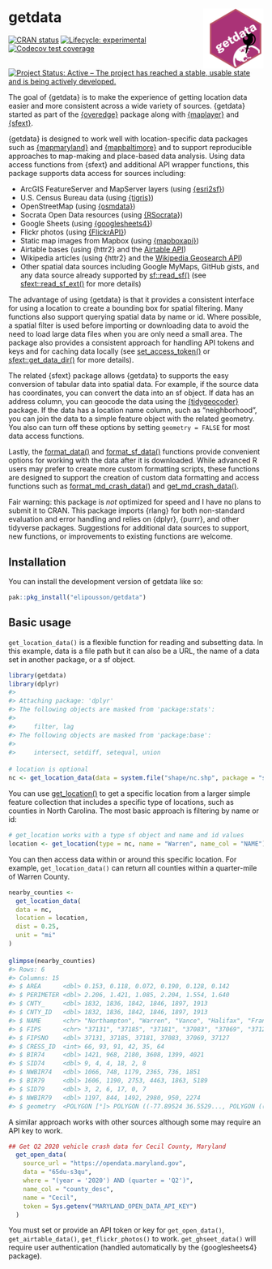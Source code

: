 
<!-- README.md is generated from README.Rmd. Please edit that file -->

# getdata <a href="https://elipousson.github.io/getdata/"><img src="man/figures/logo.png" align="right" height="118" /></a>

<!-- badges: start -->

[![CRAN
status](https://www.r-pkg.org/badges/version/getdata)](https://CRAN.R-project.org/package=getdata)
[![Lifecycle:
experimental](https://img.shields.io/badge/lifecycle-experimental-orange.svg)](https://lifecycle.r-lib.org/articles/stages.html#experimental)
[![Codecov test
coverage](https://codecov.io/gh/elipousson/getdata/branch/main/graph/badge.svg)](https://app.codecov.io/gh/elipousson/getdata?branch=main)
[![Project Status: Active – The project has reached a stable, usable
state and is being actively
developed.](https://www.repostatus.org/badges/latest/active.svg)](https://www.repostatus.org/#active)
<!-- badges: end -->

The goal of {getdata} is to make the experience of getting location data
easier and more consistent across a wide variety of sources. {getdata}
started as part of the
[{overedge}](https://elipousson.github.io/overedge/) package along with
[{maplayer}](https://elipousson.github.io/maplayer/) and
[{sfext}](https://elipousson.github.io/sfext/).

{getdata} is designed to work well with location-specific data packages
such as [{mapmaryland}](https://elipousson.github.io/mapmaryland/) and
[{mapbaltimore}](https://elipousson.github.io/mapbaltimore/) and to
support reproducible approaches to map-making and place-based data
analysis. Using data access functions from {sfext} and additional API
wrapper functions, this package supports data access for sources
including:

-   ArcGIS FeatureServer and MapServer layers (using
    [{esri2sf}](https://github.com/yonghah/esri2sf))
-   U.S. Census Bureau data (using
    [{tigris}](https://github.com/walkerke/tigris))
-   OpenStreetMap (using
    [{osmdata}](https://docs.ropensci.org/osmdata/))
-   Socrata Open Data resources (using
    [{RSocrata](https://github.com/Chicago/RSocrata)})
-   Google Sheets (using
    [{googlesheets4}](https://googlesheets4.tidyverse.org/))
-   Flickr photos (using
    [{FlickrAPI}](https://koki25ando.github.io/FlickrAPI/))
-   Static map images from Mapbox (using
    [{mapboxapi}](https://walker-data.com/mapboxapi/))
-   Airtable bases (using {httr2} and the [Airtable
    API](https://airtable.com/api))
-   Wikipedia articles (using {httr2} and the [Wikipedia Geosearch
    API](https://www.mediawiki.org/wiki/Extension:GeoData))
-   Other spatial data sources including Google MyMaps, GitHub gists,
    and any data source already supported by
    [sf::read_sf()](https://r-spatial.github.io/sf/reference/st_read.html)
    (see
    [sfext::read_sf_ext()](https://elipousson.github.io/sfext/reference/read_sf_ext.html)
    for more details)

The advantage of using {getdata} is that it provides a consistent
interface for using a location to create a bounding box for spatial
filtering. Many functions also support querying spatial data by name or
id. Where possible, a spatial filter is used before importing or
downloading data to avoid the need to load large data files when you are
only need a small area. The package also provides a consistent approach
for handling API tokens and keys and for caching data locally (see
[set_access_token()](https://elipousson.github.io/getdata/reference/set_access_token.html)
or
[sfext::get_data_dir()](https://elipousson.github.io/sfext/reference/get_data_dir.html)
for more details).

The related {sfext} package allows {getdata} to supports the easy
conversion of tabular data into spatial data. For example, if the source
data has coordinates, you can convert the data into an sf object. If
data has an address column, you can geocode the data using the
[{tidygeocoder}](https://jessecambon.github.io/tidygeocoder/) package.
If the data has a location name column, such as “neighborhood”, you can
join the data to a simple feature object with the related geometry. You
also can turn off these options by setting `geometry = FALSE` for most
data access functions.

Lastly, the
[format_data()](https://elipousson.github.io/getdata/reference/format_data.html)
and
[format_sf_data()](https://elipousson.github.io/getdata/reference/format_sf_data.html)
functions provide convenient options for working with the data after it
is downloaded. While advanced R users may prefer to create more custom
formatting scripts, these functions are designed to support the creation
of custom data formatting and access functions such as
[format_md_crash_data()](https://elipousson.github.io/mapmaryland/reference/format_md_sf.html)
and
[get_md_crash_data()](https://elipousson.github.io/mapmaryland/reference/get_md_open_data.html).

Fair warning: this package is *not* optimized for speed and I have no
plans to submit it to CRAN. This package imports {rlang} for both
non-standard evaluation and error handling and relies on {dplyr},
{purrr}, and other tidyverse packages. Suggestions for additional data
sources to support, new functions, or improvements to existing functions
are welcome.

## Installation

You can install the development version of getdata like so:

``` r
pak::pkg_install("elipousson/getdata")
```

## Basic usage

`get_location_data()` is a flexible function for reading and subsetting
data. In this example, data is a file path but it can also be a URL, the
name of a data set in another package, or a sf object.

``` r
library(getdata)
library(dplyr)
#> 
#> Attaching package: 'dplyr'
#> The following objects are masked from 'package:stats':
#> 
#>     filter, lag
#> The following objects are masked from 'package:base':
#> 
#>     intersect, setdiff, setequal, union

# location is optional
nc <- get_location_data(data = system.file("shape/nc.shp", package = "sf"))
```

You can use
[get_location()](https://elipousson.github.io/getdata/reference/) to get
a specific location from a larger simple feature collection that
includes a specific type of locations, such as counties in North
Carolina. The most basic approach is filtering by name or id:

``` r
# get_location works with a type sf object and name and id values
location <- get_location(type = nc, name = "Warren", name_col = "NAME")
```

You can then access data within or around this specific location. For
example, `get_location_data()` can return all counties within a
quarter-mile of Warren County.

``` r
nearby_counties <-
  get_location_data(
  data = nc,
  location = location,
  dist = 0.25,
  unit = "mi"
)

glimpse(nearby_counties)
#> Rows: 6
#> Columns: 15
#> $ AREA      <dbl> 0.153, 0.118, 0.072, 0.190, 0.128, 0.142
#> $ PERIMETER <dbl> 2.206, 1.421, 1.085, 2.204, 1.554, 1.640
#> $ CNTY_     <dbl> 1832, 1836, 1842, 1846, 1897, 1913
#> $ CNTY_ID   <dbl> 1832, 1836, 1842, 1846, 1897, 1913
#> $ NAME      <chr> "Northampton", "Warren", "Vance", "Halifax", "Franklin", "Na…
#> $ FIPS      <chr> "37131", "37185", "37181", "37083", "37069", "37127"
#> $ FIPSNO    <dbl> 37131, 37185, 37181, 37083, 37069, 37127
#> $ CRESS_ID  <int> 66, 93, 91, 42, 35, 64
#> $ BIR74     <dbl> 1421, 968, 2180, 3608, 1399, 4021
#> $ SID74     <dbl> 9, 4, 4, 18, 2, 8
#> $ NWBIR74   <dbl> 1066, 748, 1179, 2365, 736, 1851
#> $ BIR79     <dbl> 1606, 1190, 2753, 4463, 1863, 5189
#> $ SID79     <dbl> 3, 2, 6, 17, 0, 7
#> $ NWBIR79   <dbl> 1197, 844, 1492, 2980, 950, 2274
#> $ geometry  <POLYGON [°]> POLYGON ((-77.89524 36.5529..., POLYGON ((-78.13472 36.2365.…
```

A similar approach works with other sources although some may require an
API key to work.

``` r
## Get Q2 2020 vehicle crash data for Cecil County, Maryland
  get_open_data(
    source_url = "https://opendata.maryland.gov",
    data = "65du-s3qu",
    where = "(year = '2020') AND (quarter = 'Q2')",
    name_col = "county_desc",
    name = "Cecil",
    token = Sys.getenv("MARYLAND_OPEN_DATA_API_KEY")
  )
```

You must set or provide an API token or key for `get_open_data()`,
`get_airtable_data()`, `get_flickr_photos()` to work.
`get_ghseet_data()` will require user authentication (handled
automatically by the {googlesheets4} package).
